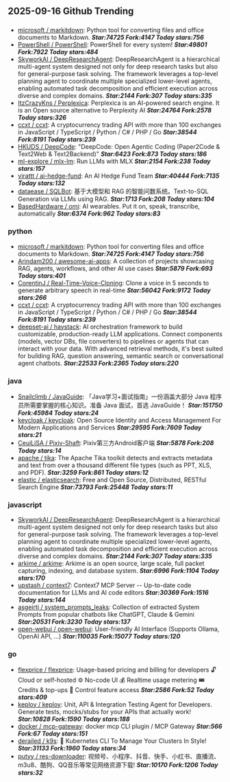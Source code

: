 ## 2025-09-16 Github Trending

### 
* [microsoft / markitdown](https://github.com/microsoft/markitdown): Python tool for converting files and office documents to Markdown. ***Star:74725 Fork:4147 Today stars:756***
* [PowerShell / PowerShell](https://github.com/PowerShell/PowerShell): PowerShell for every system! ***Star:49801 Fork:7922 Today stars:484***
* [SkyworkAI / DeepResearchAgent](https://github.com/SkyworkAI/DeepResearchAgent): DeepResearchAgent is a hierarchical multi-agent system designed not only for deep research tasks but also for general-purpose task solving. The framework leverages a top-level planning agent to coordinate multiple specialized lower-level agents, enabling automated task decomposition and efficient execution across diverse and complex domains. ***Star:2144 Fork:307 Today stars:335***
* [ItzCrazyKns / Perplexica](https://github.com/ItzCrazyKns/Perplexica): Perplexica is an AI-powered search engine. It is an Open source alternative to Perplexity AI ***Star:24764 Fork:2578 Today stars:326***
* [ccxt / ccxt](https://github.com/ccxt/ccxt): A cryptocurrency trading API with more than 100 exchanges in JavaScript / TypeScript / Python / C# / PHP / Go ***Star:38544 Fork:8191 Today stars:239***
* [HKUDS / DeepCode](https://github.com/HKUDS/DeepCode): "DeepCode: Open Agentic Coding (Paper2Code & Text2Web & Text2Backend)" ***Star:6423 Fork:873 Today stars:186***
* [ml-explore / mlx-lm](https://github.com/ml-explore/mlx-lm): Run LLMs with MLX ***Star:2154 Fork:238 Today stars:157***
* [virattt / ai-hedge-fund](https://github.com/virattt/ai-hedge-fund): An AI Hedge Fund Team ***Star:40444 Fork:7135 Today stars:132***
* [dataease / SQLBot](https://github.com/dataease/SQLBot): 基于大模型和 RAG 的智能问数系统。Text-to-SQL Generation via LLMs using RAG. ***Star:1713 Fork:208 Today stars:104***
* [BasedHardware / omi](https://github.com/BasedHardware/omi): AI wearables. Put it on, speak, transcribe, automatically ***Star:6374 Fork:962 Today stars:83***

### python
* [microsoft / markitdown](https://github.com/microsoft/markitdown): Python tool for converting files and office documents to Markdown. ***Star:74725 Fork:4147 Today stars:756***
* [Arindam200 / awesome-ai-apps](https://github.com/Arindam200/awesome-ai-apps): A collection of projects showcasing RAG, agents, workflows, and other AI use cases ***Star:5879 Fork:693 Today stars:401***
* [CorentinJ / Real-Time-Voice-Cloning](https://github.com/CorentinJ/Real-Time-Voice-Cloning): Clone a voice in 5 seconds to generate arbitrary speech in real-time ***Star:56042 Fork:9172 Today stars:266***
* [ccxt / ccxt](https://github.com/ccxt/ccxt): A cryptocurrency trading API with more than 100 exchanges in JavaScript / TypeScript / Python / C# / PHP / Go ***Star:38544 Fork:8191 Today stars:239***
* [deepset-ai / haystack](https://github.com/deepset-ai/haystack): AI orchestration framework to build customizable, production-ready LLM applications. Connect components (models, vector DBs, file converters) to pipelines or agents that can interact with your data. With advanced retrieval methods, it's best suited for building RAG, question answering, semantic search or conversational agent chatbots. ***Star:22533 Fork:2365 Today stars:220***

### java
* [Snailclimb / JavaGuide](https://github.com/Snailclimb/JavaGuide): 「Java学习+面试指南」一份涵盖大部分 Java 程序员所需要掌握的核心知识。准备 Java 面试，首选 JavaGuide！ ***Star:151750 Fork:45984 Today stars:24***
* [keycloak / keycloak](https://github.com/keycloak/keycloak): Open Source Identity and Access Management For Modern Applications and Services ***Star:29595 Fork:7609 Today stars:21***
* [CeuiLiSA / Pixiv-Shaft](https://github.com/CeuiLiSA/Pixiv-Shaft): Pixiv第三方Android客户端 ***Star:5878 Fork:208 Today stars:14***
* [apache / tika](https://github.com/apache/tika): The Apache Tika toolkit detects and extracts metadata and text from over a thousand different file types (such as PPT, XLS, and PDF). ***Star:3259 Fork:861 Today stars:12***
* [elastic / elasticsearch](https://github.com/elastic/elasticsearch): Free and Open Source, Distributed, RESTful Search Engine ***Star:73793 Fork:25448 Today stars:11***

### javascript
* [SkyworkAI / DeepResearchAgent](https://github.com/SkyworkAI/DeepResearchAgent): DeepResearchAgent is a hierarchical multi-agent system designed not only for deep research tasks but also for general-purpose task solving. The framework leverages a top-level planning agent to coordinate multiple specialized lower-level agents, enabling automated task decomposition and efficient execution across diverse and complex domains. ***Star:2144 Fork:307 Today stars:335***
* [arkime / arkime](https://github.com/arkime/arkime): Arkime is an open source, large scale, full packet capturing, indexing, and database system. ***Star:6996 Fork:1104 Today stars:170***
* [upstash / context7](https://github.com/upstash/context7): Context7 MCP Server -- Up-to-date code documentation for LLMs and AI code editors ***Star:30369 Fork:1516 Today stars:144***
* [asgeirtj / system_prompts_leaks](https://github.com/asgeirtj/system_prompts_leaks): Collection of extracted System Prompts from popular chatbots like ChatGPT, Claude & Gemini ***Star:20531 Fork:3230 Today stars:137***
* [open-webui / open-webui](https://github.com/open-webui/open-webui): User-friendly AI Interface (Supports Ollama, OpenAI API, ...) ***Star:110035 Fork:15077 Today stars:120***

### go
* [flexprice / flexprice](https://github.com/flexprice/flexprice): Usage-based pricing and billing for developers 🔓 Cloud or self-hosted ⚙️ No-code UI 💰 Realtime usage metering 🎟 Credits & top-ups 🔑 Control feature access ***Star:2586 Fork:52 Today stars:409***
* [keploy / keploy](https://github.com/keploy/keploy): Unit, API & Integration Testing Agent for Developers. Generate tests, mocks/stubs for your APIs that actually work! ***Star:10828 Fork:1590 Today stars:188***
* [docker / mcp-gateway](https://github.com/docker/mcp-gateway): docker mcp CLI plugin / MCP Gateway ***Star:566 Fork:67 Today stars:151***
* [derailed / k9s](https://github.com/derailed/k9s): 🐶 Kubernetes CLI To Manage Your Clusters In Style! ***Star:31133 Fork:1960 Today stars:34***
* [putyy / res-downloader](https://github.com/putyy/res-downloader): 视频号、小程序、抖音、快手、小红书、直播流、m3u8、酷狗、QQ音乐等常见网络资源下载! ***Star:10170 Fork:1206 Today stars:32***
